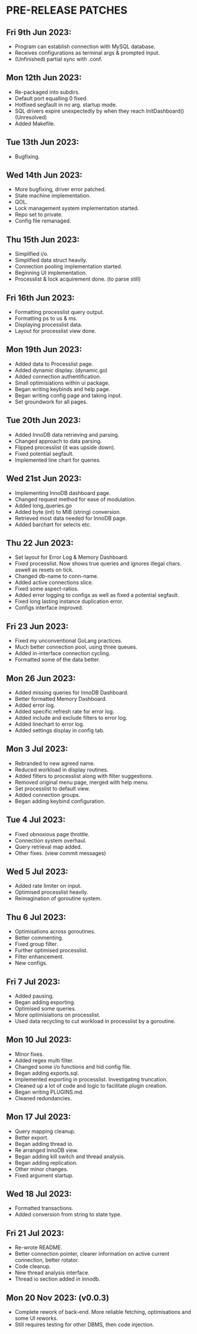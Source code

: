 # PRE-RELEASE PATCHES

## Fri 9th Jun 2023:
- Program can establish connection with MySQL database.
- Receives configurations as terminal args & prompted input.
- (Unfinished) partial sync with .conf.

## Mon 12th Jun 2023:
- Re-packaged into subdirs.
- Default port equalling 0 fixed.
- Hotfixed segfault in no arg. startup mode.
- SQL drivers expire unexpectedly by when they reach InitDashboard() (Unresolved)
- Added Makefile.

## Tue 13th Jun 2023:
- Bugfixing.

## Wed 14th Jun 2023:
- More bugfixing, driver error patched.
- State machine implementation.
- QOL.
- Lock management system implementation started.
- Repo set to private.
- Config file remanaged.

## Thu 15th Jun 2023:
- Simplified i/o.
- Simplified data struct heavily.
- Connection pooling implementation started.
- Beginning UI implementation.
- Processlist & lock acquirement done. (to parse still)

## Fri 16th Jun 2023:
- Formatting processlist query output.
- Formatting ps to us & ms.
- Displaying processlist data.
- Layout for processlist view done.

## Mon 19th Jun 2023:
- Added data to Processlist page.
- Added dynamic display. (dynamic.go)
- Added connection authentification.
- Small optimisiations within ui package.
- Began writing keybinds and help page.
- Began writing config page and taking input.
- Set groundwork for all pages.

## Tue 20th Jun 2023:
- Added InnoDB data retrieving and parsing.
- Changed approach to data parsing.
- Flipped processlist (it was upside down).
- Fixed potential segfault.
- Implemented line chart for queries.

## Wed 21st Jun 2023:
- Implementing InnoDB dashboard page.
- Changed request method for ease of modulation.
- Added long_queries.go
- Added byte (int) to MiB (string) conversion.
- Retrieved most data needed for InnoDB page.
- Added barchart for selects etc.

## Thu 22 Jun 2023:
- Set layout for Error Log & Memory Dashboard.
- Fixed processlist. Now shows true queries and ignores illegal chars. aswell as resets on tick.
- Changed db-name to conn-name.
- Added active connections slice.
- Fixed some aspect-ratios.
- Added error logging to configs as well as fixed a potential segfault.
- Fixed long lasting instance duplication error.
- Configs interface improved.

## Fri 23 Jun 2023:
- Fixed my unconventional GoLang practices.
- Much better connection pool, using three queues.
- Added in-interface connection cycling.
- Formatted some of the data better.

## Mon 26 Jun 2023:
- Added missing queries for InnoDB Dashboard.
- Better formatted Memory Dashboard.
- Added error log.
- Added specific refresh rate for error log.
- Added include and exclude filters to error log.
- Added linechart to error log.
- Added settings display in config tab.

## Mon 3 Jul 2023:
- Rebranded to new agreed name.
- Reduced workload in display routines.
- Added filters to processlist along with filter suggestions.
- Removed original menu page, merged with help menu.
- Set processlist to default view.
- Added connection groups.
- Began adding keybind configuration.

## Tue 4 Jul 2023:
- Fixed obnoxious page throttle.
- Connection system overhaul.
- Query retrieval map added.
- Other fixes. (view commit messages)

## Wed 5 Jul 2023:
- Added rate limiter on input.
- Optimised processlist heavily.
- Reimagination of goroutine system.

## Thu 6 Jul 2023:
- Optimisations across goroutines.
- Better commenting.
- Fixed group filter.
- Further optimised processlist.
- Filter enhancement.
- New configs.

## Fri 7 Jul 2023:
- Added pausing.
- Began adding exporting.
- Optimised some queries.
- More optimisiations on processlist.
- Used data recycling to cut workload in processlist by a goroutine.

## Mon 10 Jul 2023:
- Minor fixes.
- Added regex multi filter.
- Changed some i/o functions and hid config file.
- Began adding exports.sql.
- Implemented exporting in processlist. Investigating truncation.
- Cleaned up a lot of code and logic to facilitate plugin creation.
- Began writing PLUGINS.md.
- Cleaned redundancies.

## Mon 17 Jul 2023:
- Query mapping cleanup.
- Better export.
- Began adding thread io.
- Re arranged InnoDB view.
- Began adding kill switch and thread analysis.
- Began adding replication.
- Other minor changes.
- Fixed argument startup.

## Wed 18 Jul 2023:
- Formatted transactions.
- Added conversion from string to state type.

## Fri 21 Jul 2023:
- Re-wrote README.
- Better connection pointer, clearer information on active current connection, better rotator.
- Code cleanup.
- New thread analysis interface.
- Thread io section added in innodb.


## Mon 20 Nov 2023: (v0.0.3)
- Complete rework of back-end. More reliable fetching, optimisations and some UI reworks.
- Still requires testing for other DBMS, then code injection.
